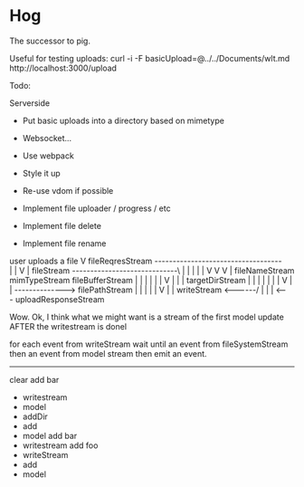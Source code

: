 # Hog

The successor to pig.

Useful for testing uploads:
curl -i -F basicUpload=@../../Documents/wlt.md http://localhost:3000/upload

Todo:

Serverside
- Put basic uploads into a directory based on mimetype

- Websocket...
- Use webpack
- Style it up
- Re-use vdom if possible
- Implement file uploader / progress / etc
- Implement file delete
- Implement file rename

user uploads a file
   V
fileReqresStream -----------------------------------\
 |                                                  |
 V                                                  |
fileStream -----------------------------\           |
    |                     |             |           |
    V                     V             V           |
fileNameStream      mimTypeStream  fileBufferStream |
    |                     |             |           |
    |                     V             |           |
    |               targetDirStream     |           |
    |                     |             |           |
    |                     V             |           |
    \--------------> filePathStream     |           |
                          |             |           |
                          V             |           |
                     writeStream <------/           |
                          |                         |
                                 <--- uploadResponseStream

Wow.
Ok, I think what we might want is a stream of the
first model update AFTER the writestream is donel

for each event from writeStream
wait until an event from fileSystemStream
then an event from model stream
then emit an event.

---------
clear
add bar
- writestream
- model
- addDir
- add
- model
add bar
- writestream
add foo
- writeStream
- add
- model

